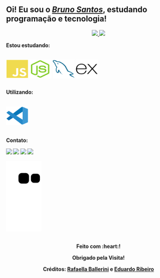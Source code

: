 ## Oi! Eu sou o <a href="https://www.linkedin.com/in/bruno-santos-de-oliveira-3191a020b"><i>Bruno Santos</i></a>, estudando programação e tecnologia!
<div align="center">
  <a href="https://github.com/brno01">
    <img height="150em" src="https://github-readme-stats.vercel.app/api?username=brno01&count_private=true&include_all_commits=true&show_icons=true&theme=dracula&hide_border=false&show_owner=true"/>
    <img height="150em" src="https://github-readme-stats.vercel.app/api/top-langs/?username=brno01&theme=dracula&hide_border=false&&layout=compact"/><p>
  </a>
</div>
<p>

<b>Estou estudando:<b>
<div style="display: inline_block"><br>
  <img align="center" alt="Bruno-Js" height="50" width="60" src="https://raw.githubusercontent.com/devicons/devicon/master/icons/javascript/javascript-plain.svg">
  <img align="center" alt="Bruno-Nodejs" height="50" width="60" src="https://raw.githubusercontent.com/devicons/devicon/master/icons/nodejs/nodejs-plain.svg">
  <img align="center" alt="Bruno-mySQL" height="50" width="60" src="https://raw.githubusercontent.com/devicons/devicon/master/icons/mysql/mysql-plain.svg">
  <img align="center" alt="Bruno-express" height="50" width="60" src="https://raw.githubusercontent.com/devicons/devicon/master/icons/express/express-original.svg">
</div>

##

<b>Utilizando:<b>
<div style="display: inline_block"><br>
  <img align="" alt="VSCODE" height="50" width="60" src="https://raw.githubusercontent.com/devicons/devicon/master/icons/vscode/vscode-original.svg">

</div>

 ##

 <b>Contato:<b>
<div>
  <a href="https://instagram.com/brn_sts01" target="_blank"><img src="https://img.shields.io/badge/-Instagram-%23E4405F?style=for-the-badge&logo=instagram&logoColor=white" target="_blank"></a>
 <a href="https://discord.gg/brn#6095" target="_blank"><img src="https://img.shields.io/badge/Discord-7289DA?style=for-the-badge&logo=discord&logoColor=white" target="_blank"></a>
  <a href = "mailto:brunohashtagfox@gmail.com"><img src="https://img.shields.io/badge/-Gmail-%23333?style=for-the-badge&logo=gmail&logoColor=white" target="_blank"></a>
  <a href="[https://www.linkedin.com/in/bruno-santos-de-oliveira-3191a020b]" target="_blank"><img src="https://img.shields.io/badge/-LinkedIn-%230077B5?style=for-the-badge&logo=linkedin&logoColor=white" target="_blank"></a> 
 
  ![Snake animation](https://github.com/brno01/brno01/blob/output/github-contribution-grid-snake.svg)
 
</div>

 ##

<div align="center">
  <p>Feito com :heart:!
  <p>Obrigado pela Visita!
  <p>Créditos: <a href="https://github.com/rafaballerini">Rafaella Ballerini</a> e <a href="https://github.com/duribeiro/duribeiro">Eduardo Ribeiro</a><p>
  
</div>
